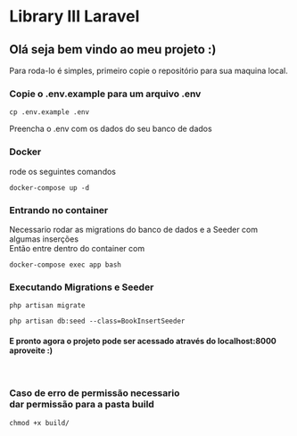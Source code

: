 # Library III Laravel

## Olá seja bem vindo ao meu projeto :)
Para roda-lo é simples, primeiro copie o repositório para sua maquina local.
### Copie o .env.example para um arquivo .env
```
cp .env.example .env
```

Preencha o .env com os dados do seu banco de dados

### Docker
rode os seguintes comandos 

```
docker-compose up -d
```

### Entrando no container

Necessario rodar as migrations do banco de dados e a Seeder com algumas inserções <br>
Então entre dentro do container com

```
docker-compose exec app bash
```

### Executando Migrations e Seeder

```
php artisan migrate
```

```
php artisan db:seed --class=BookInsertSeeder
```

#### E pronto agora o projeto pode ser acessado através do localhost:8000 aproveite :)
<br>

### Caso de erro de permissão necessario <br> dar permissão para a pasta build
```
chmod +x build/
```